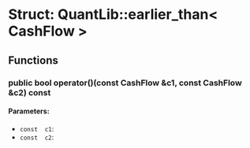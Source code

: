 # Struct: QuantLib::earlier_than< CashFlow >

## Functions
### public bool operator()(const CashFlow &c1, const CashFlow &c2) const

#### Parameters:
- `const  c1`: 
- `const  c2`: 

